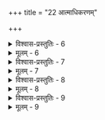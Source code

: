 +++
title = "22 आत्माधिकरणम्"

+++

<details><summary>विश्वास-प्रस्तुतिः - 6</summary>

6. द्रव्यं सर्वं हि नित्यं कथितमवयविद्रव्यभङ्गेन पूर्वं  
नित्यत्वं सूत्रकारः पुनरपि पुरुषे किं विशिष्याभिधत्ते ।  
सत्यं नामान्तरार्हामिह नुदति दशां चेतनस्यानुपाधेः  
प्रत्यक्त्वज्ञत्वधर्मौ तदिह नियमितौ शाश्वतौ क्षेत्रिणोऽपि ॥
</details>

<details><summary>मूलम् - 6</summary>

6. द्रव्यं सर्वं हि नित्यं कथितमवयविद्रव्यभङ्गेन पूर्वं  
नित्यत्वं सूत्रकारः पुनरपि पुरुषे किं विशिष्याभिधत्ते ।  
सत्यं नामान्तरार्हामिह नुदति दशां चेतनस्यानुपाधेः  
प्रत्यक्त्वज्ञत्वधर्मौ तदिह नियमितौ शाश्वतौ क्षेत्रिणोऽपि ॥
</details>


<details><summary>विश्वास-प्रस्तुतिः - 7</summary>

7. सच्छब्दार्थातिरिक्तं जनिमदखिलमित्यैतदात्म्यादिसिद्धं  
प्रोक्ता सृष्टिश्च जीवे निरवयवनयस्त्वम्बरादौ निरस्तः।  
जीवोत्पत्तिस्ततस्स्यादिति न सदकृताभ्यागमादिप्रसङ्गा-  
न्नित्यत्वाजत्वकण्ठोक्तिभिरपि जननं त्वस्य देहादियोगः॥
</details>

<details><summary>मूलम् - 7</summary>

7. सच्छब्दार्थातिरिक्तं जनिमदखिलमित्यैतदात्म्यादिसिद्धं  
प्रोक्ता सृष्टिश्च जीवे निरवयवनयस्त्वम्बरादौ निरस्तः।  
जीवोत्पत्तिस्ततस्स्यादिति न सदकृताभ्यागमादिप्रसङ्गा-  
न्नित्यत्वाजत्वकण्ठोक्तिभिरपि जननं त्वस्य देहादियोगः॥
</details>


<details><summary>विश्वास-प्रस्तुतिः - 8</summary>

8. देहात्मत्वे जनिस्स्यान्न तदिह घटते जातमात्रस्य रागात्  
ज्ञाने किण्वादिमेघोपलशबलपटप्रक्रियाऽप्यत्र दुस्स्था।  
देहे गेहादितुल्या ममकृतिरनघा दोषतस्त्वैक्यमोहः  
क्षिप्तं चैक्यानुमानं बलवदनुमितेश्शास्त्रतस्तर्कतश्च॥
</details>

<details><summary>मूलम् - 8</summary>

8. देहात्मत्वे जनिस्स्यान्न तदिह घटते जातमात्रस्य रागात्  
ज्ञाने किण्वादिमेघोपलशबलपटप्रक्रियाऽप्यत्र दुस्स्था।  
देहे गेहादितुल्या ममकृतिरनघा दोषतस्त्वैक्यमोहः  
क्षिप्तं चैक्यानुमानं बलवदनुमितेश्शास्त्रतस्तर्कतश्च॥
</details>


<details><summary>विश्वास-प्रस्तुतिः - 9</summary>

9. देहं देहातिरेके तदवधिनियतप्राणबुद्ध्यक्षरूपं  
धीसन्तानं च नित्यं प्रलयविलयिनं स्थास्नुमप्यापवर्गात् ।  
डिण्डीराभं सदब्धाववितथविकृतौ जीवमिच्छन्त इत्थं   
निर्धूता दूरमत्र श्रुतिभिरितरवद्बाधदोषोज्ज्ञिताभिः॥
</details>

<details><summary>मूलम् - 9</summary>

9. देहं देहातिरेके तदवधिनियतप्राणबुद्ध्यक्षरूपं  
धीसन्तानं च नित्यं प्रलयविलयिनं स्थास्नुमप्यापवर्गात् ।  
डिण्डीराभं सदब्धाववितथविकृतौ जीवमिच्छन्त इत्थं   
निर्धूता दूरमत्र श्रुतिभिरितरवद्बाधदोषोज्ज्ञिताभिः॥
</details>